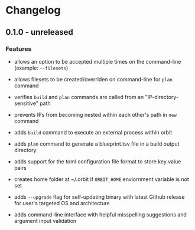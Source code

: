 <!--This changelog follows a very particular format. Only the title 'changelog' may begin with 1 pound symbol '#'. Every version partition must begin with 2 pound symbols '##'. Any section under a version must begin wtih 3 pound symbols '###'. This is important for the auto-changelog extraction occuring during the CI/CD pipeline to list only the current verion's changes with every release. -->

# Changelog

## 0.1.0 - unreleased

### Features

- allows an option to be accepted multiple times on the command-line (example: `--filesets`)

- allows filesets to be created/overriden on command-line for `plan` command

- verifies `build` and `plan` commands are called from an "IP-directory-sensitive" path

- prevents IPs from becoming nested within each other's path in `new` command

- adds `build` command to execute an external process within orbit

- adds `plan` command to generate a blueprint.tsv file in a build output directory

- adds support for the toml configuration file format to store key value pairs

- creates home folder at ~/.orbit if `ORBIT_HOME` enviornment variable is not set

- adds `--upgrade` flag for self-updating binary with latest Github release for user's targeted OS and architecture

- adds command-line interface with helpful misspelling suggestions and argument input validation